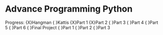 # Advance Programming Python

Progress:
    {X}Hangman
    { }Kattis
        {X}Part 1
        {X}Part 2
        { }Part 3
        { }Part 4
        { }Part 5
        { }Part 6
    { }Final Project
        { }Part 1
        { }Part 2
        { }Part 3